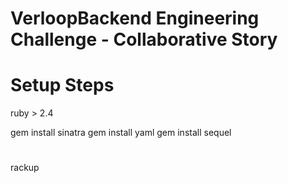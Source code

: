 # VerloopBackend Engineering Challenge - Collaborative Story

# Setup Steps

ruby > 2.4

gem install sinatra
gem install yaml
gem install sequel

## 
# 

rackup

